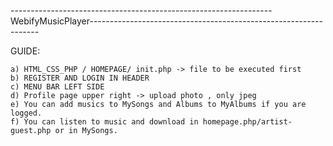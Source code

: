 -----------------------------------------------------------------WebifyMusicPlayer-----------------------------------------------------------------

GUIDE:

	a) HTML_CSS_PHP / HOMEPAGE/ init.php -> file to be executed first
	b) REGISTER AND LOGIN IN HEADER 
	c) MENU BAR LEFT SIDE
	d) Profile page upper right -> upload photo , only jpeg
	e) You can add musics to MySongs and Albums to MyAlbums if you are logged.
	f) You can listen to music and download in homepage.php/artist-guest.php or in MySongs.
